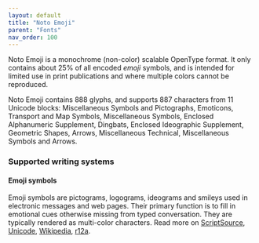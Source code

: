 ```yaml
---
layout: default
title: "Noto Emoji"
parent: "Fonts"
nav_order: 100
---
```

Noto Emoji is a monochrome (non-color) scalable OpenType format. It only contains about 25% of all encoded _emoji_ symbols, and is intended for limited use in print publications and where multiple colors cannot be reproduced. 

Noto Emoji contains 888 glyphs, and supports 887 characters from 11 Unicode blocks: Miscellaneous Symbols and Pictographs, Emoticons, Transport and Map Symbols, Miscellaneous Symbols, Enclosed Alphanumeric Supplement, Dingbats, Enclosed Ideographic Supplement, Geometric Shapes, Arrows, Miscellaneous Technical, Miscellaneous Symbols and Arrows.


### Supported writing systems


#### Emoji symbols

Emoji symbols are pictograms, logograms, ideograms and smileys used in electronic messages and web pages. Their primary function is to fill in emotional cues otherwise missing from typed conversation. They are typically rendered as multi-color characters. Read more on [ScriptSource](https://scriptsource.org/scr/Zsye), [Unicode](https://www.unicode.org/versions/Unicode13.0.0/ch22.pdf#G12367), [Wikipedia](https://en.wikipedia.org/wiki/ISO_15924:Zsye), [r12a](https://r12a.github.io/scripts/links?iso=Zsye).

